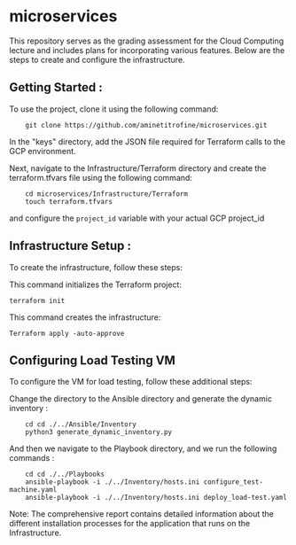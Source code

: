 # microservices
This repository serves as the grading assessment for the Cloud Computing lecture and includes plans for incorporating various features. Below are the steps to create and configure the infrastructure.


## Getting Started :

To use the project, clone it using the following command:
```shell
    git clone https://github.com/aminetitrofine/microservices.git
```

In the "keys" directory, add the JSON file required for Terraform calls to the GCP environment.


Next, navigate to the Infrastructure/Terraform directory and create the terraform.tfvars file using the following command:
```shell
    cd microservices/Infrastructure/Terraform
    touch terraform.tfvars
```
and configure the `project_id` variable with your actual GCP project_id

## Infrastructure Setup :
To create the infrastructure, follow these steps:


This command initializes the Terraform project:
```shell
terraform init
```
This command creates the infrastructure:
```shell
Terraform apply -auto-approve
```
## Configuring Load Testing VM
To configure the VM for load testing, follow these additional steps: 

Change the directory to the Ansible directory and generate the dynamic inventory : 
```shell
    cd cd ./../Ansible/Inventory
    python3 generate_dynamic_inventory.py
```
And then we navigate to the Playbook directory, and we run the following commands :
```shell
    cd cd ./../Playbooks
    ansible-playbook -i ./../Inventory/hosts.ini configure_test-machine.yaml
    ansible-playbook -i ./../Inventory/hosts.ini deploy_load-test.yaml
```

Note: The comprehensive report contains detailed information about the different installation processes for the application that runs on the Infrastructure.